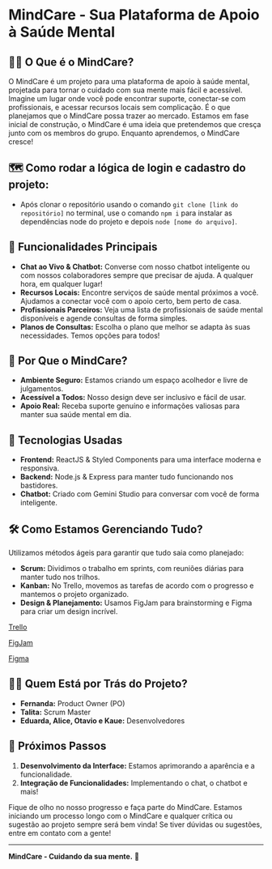 #  MindCare - Sua Plataforma de Apoio à Saúde Mental 

## 🧠💗 O Que é o MindCare?

O MindCare é um projeto para uma plataforma de apoio à saúde mental, projetada para tornar o cuidado com sua mente mais fácil e acessível. Imagine um lugar onde você pode encontrar suporte, conectar-se com profissionais, e acessar recursos locais sem complicação. 
É o que planejamos que o MindCare possa trazer ao mercado.
Estamos em fase inicial de construção, o MindCare é uma ideia que pretendemos que cresça junto com os membros do grupo. Enquanto aprendemos, o MindCare cresce! 

## 🗺️ Como rodar a lógica de login e cadastro do projeto:
- Após clonar o repositório usando o comando ``git clone [link do repositório]`` no terminal, use o comando ``npm i`` para instalar as dependências node do projeto e depois ``node [nome do arquivo]``.

## 🚀 Funcionalidades Principais

- **Chat ao Vivo & Chatbot:** Converse com nosso chatbot inteligente ou com nossos colaboradores sempre que precisar de ajuda. A qualquer hora, em qualquer lugar!
- **Recursos Locais:** Encontre serviços de saúde mental próximos a você. Ajudamos a conectar você com o apoio certo, bem perto de casa.
- **Profissionais Parceiros:** Veja uma lista de profissionais de saúde mental disponíveis e agende consultas de forma simples.
- **Planos de Consultas:** Escolha o plano que melhor se adapta às suas necessidades. Temos opções para todos!

## 🌈 Por Que o MindCare?

- **Ambiente Seguro:** Estamos criando um espaço acolhedor e livre de julgamentos.
- **Acessível a Todos:** Nosso design deve ser inclusivo e fácil de usar. 
- **Apoio Real:** Receba suporte genuíno e informações valiosas para manter sua saúde mental em dia.

## 🔧 Tecnologias Usadas

- **Frontend:** ReactJS & Styled Components para uma interface moderna e responsiva.
- **Backend:** Node.js & Express para manter tudo funcionando nos bastidores.
- **Chatbot:** Criado com Gemini Studio para conversar com você de forma inteligente.

## 🛠️ Como Estamos Gerenciando Tudo?

Utilizamos métodos ágeis para garantir que tudo saia como planejado:

- **Scrum:** Dividimos o trabalho em sprints, com reuniões diárias para manter tudo nos trilhos.
- **Kanban:** No Trello, movemos as tarefas de acordo com o progresso e mantemos o projeto organizado.
- **Design & Planejamento:** Usamos FigJam para brainstorming e Figma para criar um design incrível.

[Trello](https://trello.com/b/T5FOzhAs/mindcare-senac-rs)

[FigJam](https://www.figma.com/board/9QUTWGEGpSQ1Y4MZl2PyVw/MindCare)

[Figma](https://www.figma.com/design/B5ga9nF97oTQ15RA8OIEQf/MindCare-Senac?node-id=0-1&node-type=CANVAS&t=eLen43U6AGwzMcWt-0)

## 👩‍💻 Quem Está por Trás do Projeto?

- **Fernanda:** Product Owner (PO) 
- **Talita:** Scrum Master
- **Eduarda, Alice, Otavio e Kaue:** Desenvolvedores
## 🎉 Próximos Passos

1. **Desenvolvimento da Interface:** Estamos aprimorando a aparência e a funcionalidade.
2. **Integração de Funcionalidades:** Implementando o chat, o chatbot e mais!

Fique de olho no nosso progresso e faça parte do MindCare. 
Estamos iniciando um processo longo com o MindCare e qualquer crítica ou sugestão ao projeto sempre será bem vinda!
Se tiver dúvidas ou sugestões, entre em contato com a gente!

---

**MindCare - Cuidando da sua mente.** 🌟
